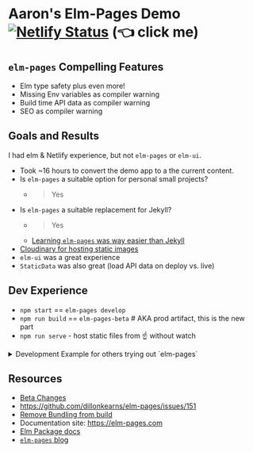 # Aaron's Elm-Pages Demo [![Netlify Status](https://api.netlify.com/api/v1/badges/c4522fc2-8924-417b-954e-d7c20cb4c70f/deploy-status)](https://sham-elm-starter-beta.netlify.app/) (👈 click me)

## `elm-pages` Compelling Features
* Elm type safety plus even more!
* Missing Env variables as compiler warning
* Build time API data as compiler warning
* SEO as compiler warning


## Goals and Results
I had elm & Netlify experience, but not `elm-pages` or `elm-ui`.

* Took ~16 hours to convert the demo app to a the current content.
* Is `elm-pages` a suitable option for personal small projects?
  * > Yes
* Is `elm-pages` a suitable replacement for Jekyll?
  * > Yes
  * [Learning `elm-pages` was way easier than Jekyll](https://github.com/shamshirz/elm-pages-starter-beta/pull/2)
* [Cloudinary for hosting static images](https://cloudinary.com/)
* `elm-ui` was a great experience
* `StaticData` was also great (load API data on deploy vs. live)


## Dev Experience
* `npm start`     == `elm-pages develop`
* `npm run build` == `elm-pages-beta` # AKA prod artifact, this is the new part
* `npm run serve` - host static files from ☝️ without watch

<details>
  <summary>Development Example for others trying out `elm-pages`</summary>

  ### How
  I cloned DKs repo and checked out his [Template Modules branch](https://github.com/dillonkearns/elm-pages-starter/tree/template-modules)

  ### Getting Started Example
  Started a new page `test.md` and followed the compiler

  * frontmatter error on `published: "2020-12-30"` needed quotes around date
  * author needed, add
    * > Problem with the value at json.author: "Aaron Votre"
  * author image doesn't exist
    * > , avatar = Pages.images.author.aaron (does not have aaron field)
    * Slightly harder to find because that file is generated from the `image/X` directory
  * built, but my page stinks
  * Wondering how to add custom things inline
    * example - inject a bit of elm defined UI into my markdown
    * discovered in `MarkdownRenderer.elm` you can add custom tags and then it basically gets built like react with uppercase tags
    * `<BOX>` example and [this article on the elm markdown rendered](https://elm-pages.com/blog/extensible-markdown-parsing-in-elm)

  ### Steps I took
  * ✅ Browser title (1hr, several revisions)
  * ✅ Remove extra blog posts (tiny)
  * ✅ Create landing page (med)
  * ✅ Update header links (small)
  * ✅ Code syntax highlighting (3hr, include elm lib for it, tried embedded JS…failed)
  * ✅ Missing monokai styling in deployed version
  * ✅ Favicon (2hr, cloudinary + understanding beta build)
  * ✅ Spotify Page
    * ✅ Load Data (~3hr)
    * ✅ Style Data (2hr, learned `elm-ui`)
    * ✅ Write content (big)
      * ✅ First Draft
      * ✅ 2nd Version
      * ✅ Get Feedback
      * ✅ Final Edit
  * ✅ release on github
</details>


## Resources
* [Beta Changes](https://github.com/dillonkearns/elm-pages/blob/master/docs/7.0.0-elm-package-upgrade-guide.md#2---beta-build-command)
* https://github.com/dillonkearns/elm-pages/issues/151
* [Remove Bundling from build](https://github.com/dillonkearns/elm-pages/issues/148)
* Documentation site: https://elm-pages.com
* [Elm Package docs](https://package.elm-lang.org/packages/dillonkearns/elm-pages/latest/)
* [`elm-pages` blog](https://elm-pages.com/blog)
